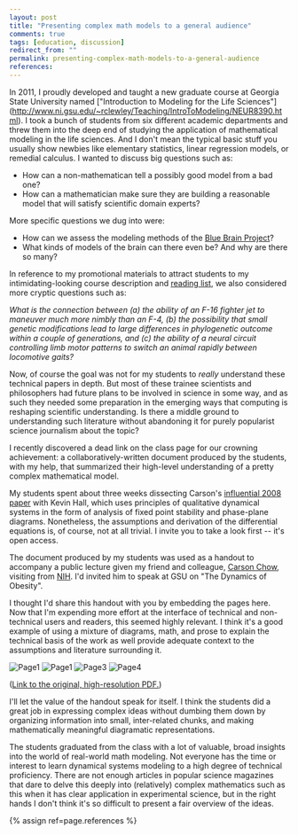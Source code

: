 ```yaml
---
layout: post
title: "Presenting complex math models to a general audience"
comments: true
tags: [education, discussion]
redirect_from: ""
permalink: presenting-complex-math-models-to-a-general-audience
references:
---
```


In 2011, I proudly developed and taught a new graduate course at
Georgia State University named
["Introduction to Modeling for the Life Sciences"]
(http://www.ni.gsu.edu/~rclewley/Teaching/IntroToModeling/NEUR8390.html). I took a bunch of students from six
different academic departments and threw them into the deep end of studying the
application of mathematical modeling in the life sciences. And I don't mean the typical
basic stuff you usually show newbies like elementary statistics,
linear regression models, or remedial calculus. I wanted to discuss big
questions such as:

* How can a non-mathematican tell a possibly good model from a bad one?
* How can a mathematician make sure they are building a reasonable
  model that will satisfy scientific domain experts?

More specific questions we dug into were:

* How can we assess the modeling methods of the [Blue Brain Project](http://bluebrain.epfl.ch/)?
* What kinds of models of the brain can there even be? And why are there
  so many?

In reference to my promotional materials to attract students to my
intimidating-looking course description and [reading list](http://www2.gsu.edu/~matrhc/NEUR8790-papers.html), we also considered more
cryptic questions such as:

*What is the connection between (a) the
ability of an F-16 fighter jet to maneuver much more nimbly than an
F-4, (b) the possibility that small genetic modifications lead to
large differences in phylogenetic outcome within a couple of
generations, and (c) the ability of a neural circuit controlling limb
motor patterns to switch an animal rapidly between locomotive gaits?*

Now, of course the goal was not for my students to *really* understand
these technical papers in depth. But most of these trainee scientists
and philosophers had future plans to be involved in science in some
way, and as such they needed some preparation in the emerging ways that
computing is reshaping scientific understanding. Is there a middle
ground to understanding such literature without abandoning it for
purely popularist science journalism about the topic?

I recently discovered a dead link on the class page for our crowning
achievement: a collaboratively-written document produced by the
students, with my help, that summarized their high-level understanding
of a pretty complex mathematical model. 

My students spent about three weeks dissecting Carson's [influential 2008
paper](http://www.ncbi.nlm.nih.gov/pmc/articles/PMC2266991/) with Kevin Hall,
which uses principles of qualitative dynamical
systems in the form of analysis of fixed point stability and
phase-plane diagrams. Nonetheless, the assumptions and derivation of
the differential equations is, of course, not at all trivial. I invite
you to take a look first -- it's open access.

The document produced by my students was used as a handout to
accompany a public lecture given my friend and colleague, [Carson Chow](http://sciencehouse.wordpress.com),
visiting from [NIH](http://irp.nih.gov/pi/carson-chow). I'd invited
him to speak at GSU on "The Dynamics of Obesity".

I thought I'd share this handout with you by embedding the pages here.
Now that I'm expending more effort at the interface of technical and
non-technical users and readers, this seemed highly relevant. I think
it's a good example of using a mixture of diagrams, math, and prose
to explain the technical basis of the work as well provide adequate
context to the assumptions and literature surrounding it.

![Page1](../../assets/obesity/ChowHandout1.jpg)
![Page1](../../assets/obesity/ChowHandout2.jpg)
![Page3](../../assets/obesity/ChowHandout3.jpg)
![Page4](../../assets/obesity/ChowHandout4.jpg)

([Link to the original, high-resolution PDF.](../../assets/obesity/ChowHandout.pdf))

<!-- ((https://github.com/robclewley/robclewley.github.io/blob/master/assets/obesity/ChowHandout.pdf)) -->

I'll let the value of the handout speak for itself. I think the students did a
great job in expressing complex ideas without dumbing them down by
organizing information into small, inter-related chunks, and making
mathematically meaningful diagramatic representations.

The students graduated from the class with a lot of valuable,
broad insights into the world of real-world math modeling. Not
everyone has the time or interest to learn dynamical systems modeling
to a high degree of technical proficiency. There are not enough
articles in popular science magazines that dare to delve this deeply
into (relatively) complex mathematics such as this when it has clear
application in experimental science, but in the right hands I don't think it's so
difficult to present a fair overview of the ideas.


{% assign ref=page.references %}

